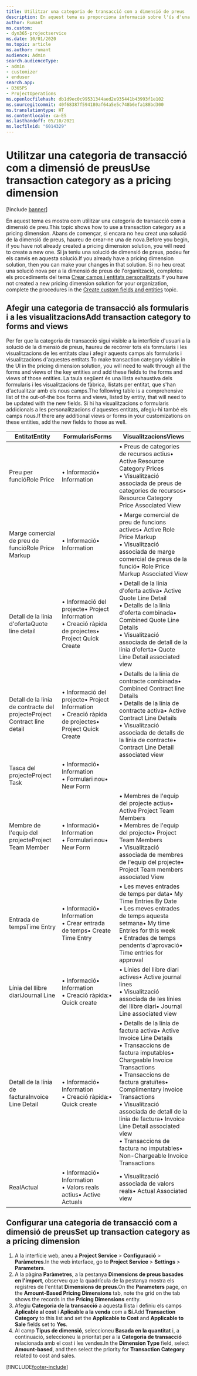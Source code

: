 ```yaml
---
title: Utilitzar una categoria de transacció com a dimensió de preus
description: En aquest tema es proporciona informació sobre l'ús d'una categoria de transacció com a dimensió de preu.
author: Rumant
ms.custom:
- dyn365-projectservice
ms.date: 10/01/2020
ms.topic: article
ms.author: rumant
audience: Admin
search.audienceType:
- admin
- customizer
- enduser
search.app:
- D365PS
- ProjectOperations
ms.openlocfilehash: db1d9ec0c99531344aed2e935441b43993f1e102
ms.sourcegitcommit: 40f68387f594180af64a5e5c748b6efa188bd300
ms.translationtype: HT
ms.contentlocale: ca-ES
ms.lasthandoff: 05/10/2021
ms.locfileid: "6014329"
---
```

# <a name="use-transaction-category-as-a-pricing-dimension"></a><span data-ttu-id="a2db4-103">Utilitzar una categoria de transacció com a dimensió de preus</span><span class="sxs-lookup"><span data-stu-id="a2db4-103">Use transaction category as a pricing dimension</span></span>

[!include [banner](../includes/psa-now-project-operations.md)]

<span data-ttu-id="a2db4-104">En aquest tema es mostra com utilitzar una categoria de transacció com a dimensió de preu.</span><span class="sxs-lookup"><span data-stu-id="a2db4-104">This topic shows how to use a transaction category as a pricing dimension.</span></span> <span data-ttu-id="a2db4-105">Abans de començar, si encara no heu creat una solució de la dimensió de preus, haureu de crear-ne una de nova.</span><span class="sxs-lookup"><span data-stu-id="a2db4-105">Before you begin, if you have not already created a pricing dimension solution, you will need to create a new one.</span></span> <span data-ttu-id="a2db4-106">Si ja teniu una solució de dimensió de preus, podeu fer els canvis en aquesta solució.</span><span class="sxs-lookup"><span data-stu-id="a2db4-106">If you already have a pricing dimension solution, then you can make your changes in that solution.</span></span> <span data-ttu-id="a2db4-107">Si no heu creat una solució nova per a la dimensió de preus de l'organització, completeu els procediments del tema [Crear camps i entitats personalitzats](create-custom-fields-entities.md).</span><span class="sxs-lookup"><span data-stu-id="a2db4-107">If you have not created a new pricing dimension solution for your organization, complete the procedures in the [Create custom fields and entities](create-custom-fields-entities.md) topic.</span></span>

## <a name="add-transaction-category-to-forms-and-views"></a><span data-ttu-id="a2db4-108">Afegir una categoria de transacció als formularis i a les visualitzacions</span><span class="sxs-lookup"><span data-stu-id="a2db4-108">Add transaction category to forms and views</span></span>
<span data-ttu-id="a2db4-109">Per fer que la categoria de transacció sigui visible a la interfície d'usuari a la solució de la dimensió de preus, haureu de recórrer tots els formularis i les visualitzacions de les entitats clau i afegir aquests camps als formularis i visualitzacions d'aquestes entitats.</span><span class="sxs-lookup"><span data-stu-id="a2db4-109">To make transaction category visible in the UI in the pricing dimension solution, you will need to walk through all the forms and views of the key entities and add these fields to the forms and views of those entities.</span></span>
<span data-ttu-id="a2db4-110">La taula següent és una llista exhaustiva dels formularis i les visualitzacions de fàbrica, llistats per entitat, que s'han d'actualitzar amb els nous camps.</span><span class="sxs-lookup"><span data-stu-id="a2db4-110">The following table is a comprehensive list of the out-of-the box forms and views, listed by entity, that will need to be updated with the new fields.</span></span> <span data-ttu-id="a2db4-111">Si hi ha visualitzacions o formularis addicionals a les personalitzacions d'aquestes entitats, afegiu-hi també els camps nous.</span><span class="sxs-lookup"><span data-stu-id="a2db4-111">If there any additional views or forms in your customizations on these entities, add the new fields to those as well.</span></span>

|  <span data-ttu-id="a2db4-112">Entitat</span><span class="sxs-lookup"><span data-stu-id="a2db4-112">Entity</span></span>        | <span data-ttu-id="a2db4-113">Formularis</span><span class="sxs-lookup"><span data-stu-id="a2db4-113">Forms</span></span>     |<span data-ttu-id="a2db4-114">Visualitzacions</span><span class="sxs-lookup"><span data-stu-id="a2db4-114">Views</span></span>        |
| ------------------------------|---------------------------------|----------------------------------|
|  <span data-ttu-id="a2db4-115">Preu per funció</span><span class="sxs-lookup"><span data-stu-id="a2db4-115">Role Price</span></span>|<span data-ttu-id="a2db4-116">• Informació</span><span class="sxs-lookup"><span data-stu-id="a2db4-116">• Information</span></span> |<span data-ttu-id="a2db4-117">• Preus de categories de recursos actius</span><span class="sxs-lookup"><span data-stu-id="a2db4-117">• Active Resource Category Prices</span></span><br> <span data-ttu-id="a2db4-118">• Visualització associada de preus de categories de recursos</span><span class="sxs-lookup"><span data-stu-id="a2db4-118">• Resource Category Price Associated View</span></span>|
|  <span data-ttu-id="a2db4-119">Marge comercial de preu de funció</span><span class="sxs-lookup"><span data-stu-id="a2db4-119">Role Price Markup</span></span>|<span data-ttu-id="a2db4-120">• Informació</span><span class="sxs-lookup"><span data-stu-id="a2db4-120">• Information</span></span>|<span data-ttu-id="a2db4-121">• Marge comercial de preu de funcions actives</span><span class="sxs-lookup"><span data-stu-id="a2db4-121">• Active Role Price Markup</span></span><br><span data-ttu-id="a2db4-122">• Visualització associada de marge comercial de preus de la funció</span><span class="sxs-lookup"><span data-stu-id="a2db4-122">• Role Price Markup Associated View</span></span>|
|  <span data-ttu-id="a2db4-123">Detall de la línia d'oferta</span><span class="sxs-lookup"><span data-stu-id="a2db4-123">Quote line detail</span></span>|<span data-ttu-id="a2db4-124">• Informació del projecte</span><span class="sxs-lookup"><span data-stu-id="a2db4-124">• Project Information</span></span><br><span data-ttu-id="a2db4-125">• Creació ràpida de projectes</span><span class="sxs-lookup"><span data-stu-id="a2db4-125">• Project Quick Create</span></span>|<span data-ttu-id="a2db4-126">• Detall de la línia d'oferta activa</span><span class="sxs-lookup"><span data-stu-id="a2db4-126">• Active Quote Line Detail</span></span><br><span data-ttu-id="a2db4-127">• Detalls de la línia d'oferta combinada</span><span class="sxs-lookup"><span data-stu-id="a2db4-127">• Combined Quote Line Details</span></span><br><span data-ttu-id="a2db4-128">• Visualització associada de detall de la línia d'oferta</span><span class="sxs-lookup"><span data-stu-id="a2db4-128">• Quote Line Detail associated view</span></span>|
|  <span data-ttu-id="a2db4-129">Detall de la línia de contracte del projecte</span><span class="sxs-lookup"><span data-stu-id="a2db4-129">Project Contract line detail</span></span>|<span data-ttu-id="a2db4-130">• Informació del projecte</span><span class="sxs-lookup"><span data-stu-id="a2db4-130">• Project Information</span></span><br><span data-ttu-id="a2db4-131">• Creació ràpida de projectes</span><span class="sxs-lookup"><span data-stu-id="a2db4-131">• Project Quick Create</span></span>|<span data-ttu-id="a2db4-132">• Detalls de la línia de contracte combinada</span><span class="sxs-lookup"><span data-stu-id="a2db4-132">• Combined Contract line Details</span></span><br><span data-ttu-id="a2db4-133">• Detalls de la línia de contracte activa</span><span class="sxs-lookup"><span data-stu-id="a2db4-133">• Active Contract Line Details</span></span><br><span data-ttu-id="a2db4-134">• Visualització associada de detalls de la línia de contracte</span><span class="sxs-lookup"><span data-stu-id="a2db4-134">• Contract Line Detail associated view</span></span>|
|  <span data-ttu-id="a2db4-135">Tasca del projecte</span><span class="sxs-lookup"><span data-stu-id="a2db4-135">Project Task</span></span>|<span data-ttu-id="a2db4-136">• Informació</span><span class="sxs-lookup"><span data-stu-id="a2db4-136">• Information</span></span><br><span data-ttu-id="a2db4-137">• Formulari nou</span><span class="sxs-lookup"><span data-stu-id="a2db4-137">• New Form</span></span>||
|  <span data-ttu-id="a2db4-138">Membre de l'equip del projecte</span><span class="sxs-lookup"><span data-stu-id="a2db4-138">Project Team Member</span></span>|<span data-ttu-id="a2db4-139">• Informació</span><span class="sxs-lookup"><span data-stu-id="a2db4-139">• Information</span></span><br><span data-ttu-id="a2db4-140">• Formulari nou</span><span class="sxs-lookup"><span data-stu-id="a2db4-140">• New Form</span></span>|<span data-ttu-id="a2db4-141">• Membres de l'equip del projecte actius</span><span class="sxs-lookup"><span data-stu-id="a2db4-141">• Active Project Team Members</span></span><br><span data-ttu-id="a2db4-142">• Membres de l'equip del projecte</span><span class="sxs-lookup"><span data-stu-id="a2db4-142">• Project Team Members</span></span><br><span data-ttu-id="a2db4-143">• Visualització associada de membres de l'equip del projecte</span><span class="sxs-lookup"><span data-stu-id="a2db4-143">• Project Team members associated View</span></span>|
|  <span data-ttu-id="a2db4-144">Entrada de temps</span><span class="sxs-lookup"><span data-stu-id="a2db4-144">Time Entry</span></span>|<span data-ttu-id="a2db4-145">• Informació</span><span class="sxs-lookup"><span data-stu-id="a2db4-145">• Information</span></span><br><span data-ttu-id="a2db4-146">• Crear entrada de temps</span><span class="sxs-lookup"><span data-stu-id="a2db4-146">• Create Time Entry</span></span>|<span data-ttu-id="a2db4-147">• Les meves entrades de temps per data</span><span class="sxs-lookup"><span data-stu-id="a2db4-147">• My Time Entries By Date</span></span><br><span data-ttu-id="a2db4-148">• Les meves entrades de temps aquesta setmana</span><span class="sxs-lookup"><span data-stu-id="a2db4-148">• My time Entries for this week</span></span><br><span data-ttu-id="a2db4-149">• Entrades de temps pendents d'aprovació</span><span class="sxs-lookup"><span data-stu-id="a2db4-149">• Time entries for approval</span></span>|
|  <span data-ttu-id="a2db4-150">Línia del llibre diari</span><span class="sxs-lookup"><span data-stu-id="a2db4-150">Journal Line</span></span>|<span data-ttu-id="a2db4-151">• Informació</span><span class="sxs-lookup"><span data-stu-id="a2db4-151">• Information</span></span><br><span data-ttu-id="a2db4-152">• Creació ràpida:</span><span class="sxs-lookup"><span data-stu-id="a2db4-152">• Quick create</span></span>|<span data-ttu-id="a2db4-153">• Línies del llibre diari actives</span><span class="sxs-lookup"><span data-stu-id="a2db4-153">• Active journal lines</span></span><br><span data-ttu-id="a2db4-154">• Visualització associada de les línies del llibre diari</span><span class="sxs-lookup"><span data-stu-id="a2db4-154">• Journal Line associated view</span></span>|
|  <span data-ttu-id="a2db4-155">Detall de la línia de factura</span><span class="sxs-lookup"><span data-stu-id="a2db4-155">Invoice Line Detail</span></span>|<span data-ttu-id="a2db4-156">• Informació</span><span class="sxs-lookup"><span data-stu-id="a2db4-156">• Information</span></span><br><span data-ttu-id="a2db4-157">• Creació ràpida:</span><span class="sxs-lookup"><span data-stu-id="a2db4-157">• Quick create</span></span>|<span data-ttu-id="a2db4-158">• Detalls de la línia de factura activa</span><span class="sxs-lookup"><span data-stu-id="a2db4-158">• Active Invoice Line Details</span></span><br><span data-ttu-id="a2db4-159">• Transaccions de factura imputables</span><span class="sxs-lookup"><span data-stu-id="a2db4-159">• Chargeable Invoice Transactions</span></span><br><span data-ttu-id="a2db4-160">• Transaccions de factura gratuïtes</span><span class="sxs-lookup"><span data-stu-id="a2db4-160">• Complimentary Invoice Transactions</span></span><br><span data-ttu-id="a2db4-161">• Visualització associada de detall de la línia de factura</span><span class="sxs-lookup"><span data-stu-id="a2db4-161">• Invoice Line Detail associated view</span></span><br><span data-ttu-id="a2db4-162">• Transaccions de factura no imputables</span><span class="sxs-lookup"><span data-stu-id="a2db4-162">• Non-Chargeable Invoice Transactions</span></span>|
|  <span data-ttu-id="a2db4-163">Real</span><span class="sxs-lookup"><span data-stu-id="a2db4-163">Actual</span></span>|<span data-ttu-id="a2db4-164">• Informació</span><span class="sxs-lookup"><span data-stu-id="a2db4-164">• Information</span></span><br><span data-ttu-id="a2db4-165">• Valors reals actius</span><span class="sxs-lookup"><span data-stu-id="a2db4-165">• Active Actuals</span></span>|<span data-ttu-id="a2db4-166">• Visualització associada de valors reals</span><span class="sxs-lookup"><span data-stu-id="a2db4-166">• Actual Associated view</span></span>|

## <a name="set-up-transaction-category-as-a-pricing-dimension"></a><span data-ttu-id="a2db4-167">Configurar una categoria de transacció com a dimensió de preus</span><span class="sxs-lookup"><span data-stu-id="a2db4-167">Set up transaction category as a pricing dimension</span></span>

1. <span data-ttu-id="a2db4-168">A la interfície web, aneu a **Project Service** > **Configuració** > **Paràmetres**.</span><span class="sxs-lookup"><span data-stu-id="a2db4-168">In the web interface, go to **Project Service** > **Settings** > **Parameters**.</span></span> 
2. <span data-ttu-id="a2db4-169">A la pàgina **Paràmetres**, a la pestanya **Dimensions de preus basades en l'import**, observeu que la quadrícula de la pestanya mostra els registres de l'entitat **Dimensions de preus**.</span><span class="sxs-lookup"><span data-stu-id="a2db4-169">On the **Parameters** page, on the **Amount-Based Pricing Dimensions** tab, note the grid on the tab shows the records in the **Pricing Dimensions** entity.</span></span>
3. <span data-ttu-id="a2db4-170">Afegiu **Categoria de la transacció** a aquesta llista i definiu els camps **Aplicable al cost** i **Aplicable a la venda** com a **Sí**.</span><span class="sxs-lookup"><span data-stu-id="a2db4-170">Add **Transaction Category** to this list and set the **Applicable to Cost** and **Applicable to Sale** fields set to **Yes**.</span></span>
4. <span data-ttu-id="a2db4-171">Al camp **Tipus de dimensió**, seleccioneu **Basada en la quantitat** i, a continuació, seleccioneu la prioritat per a la **Categoria de transacció** relacionada amb el cost i les vendes.</span><span class="sxs-lookup"><span data-stu-id="a2db4-171">In the **Dimension Type** field, select **Amount-based**, and then select the priority for **Transaction Category** related to cost and sales.</span></span>


[!INCLUDE[footer-include](../includes/footer-banner.md)]